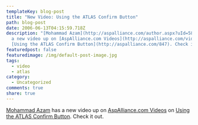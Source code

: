 ```yaml
---
templateKey: blog-post
title: "New Video: Using the ATLAS Confirm Button"
path: blog-post
date: 2006-06-13T04:15:59.718Z
description: "[Mohammad Azam](http://aspalliance.com/author.aspx?uId=58748) has
  a new video up on [AspAlliance.com Videos](http://aspalliance.com/videos) on
  [Using the ATLAS Confirm Button](http://aspalliance.com/847). Check it out."
featuredpost: false
featuredimage: /img/default-post-image.jpg
tags:
  - video
  - atlas
category:
  - Uncategorized
comments: true
share: true
---
```

<!--StartFragment-->

[Mohammad Azam](http://aspalliance.com/author.aspx?uId=58748) has a new video up on [AspAlliance.com Videos](http://aspalliance.com/videos) on [Using the ATLAS Confirm Button](http://aspalliance.com/847). Check it out.

<!--EndFragment-->